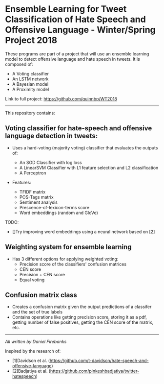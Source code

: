 # Ensemble Learning for Tweet Classification of Hate Speech and Offensive Language - Winter/Spring Project 2018

These programs are part of a project that will use an ensemble learning model to detect offensive language and hate speech in tweets. It is composed of:

  - A Voting classifier
  - An LSTM network
  - A Bayesian model
  - A Proximity model
 
Link to full project: https://github.com/quinnbp/WT2018 

------------------------------------------------------------------------------------------------------------------------------
This repository contains: 

## Voting classifier for hate-speech and offensive language detection in tweets:

  - Uses a hard-voting (majority voting) classifier that evaluates the outputs of:
    - An SGD Classifier with log loss
    - A LinearSVM Classifier with L1 feature selection and L2 classification
    - A Perceptron
  
  - Features:
    - TFIDF matrix
    - POS-Tags matrix
    - Sentiment analysis
    - Prescence-of-lexicon-terms score 
    - Word embeddings (random and GloVe)

TODO:
  - []Try improving word embeddings using a neural network based on [2]
  
## Weighting system for ensemble learning

  - Has 3 different options for applying weighted voting:
    - Precision score of the classifiers' confusion matrices
    - CEN score 
    - Precision + CEN score
    - Equal voting

## Confusion matrix class

  - Creates a confusion matrix given the output predictions of a classifer and the set of true labels
  - Contains operations like getting precision score, storing it as a pdf, getting number of false positives, getting the CEN score of the matrix, etc.

----------------------------------------
*All written by Daniel Firebanks*

Inspired by the research of: 
  - [1]Davidson et al. (https://github.com/t-davidson/hate-speech-and-offensive-language) 
  - [2]Badjatiya et al. (https://github.com/pinkeshbadjatiya/twitter-hatespeech) 



